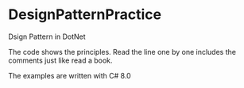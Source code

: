 # DesignPatternPractice
Dsign Pattern in DotNet

The code shows the principles. Read the line one by one includes the comments just like read a book.

The examples are written with C# 8.0